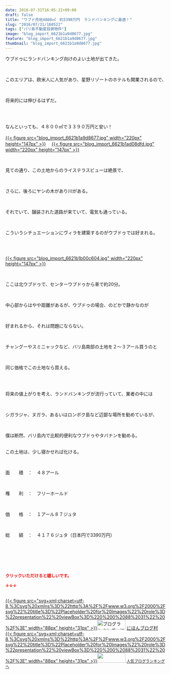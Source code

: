 ```yaml
---
date: 2016-07-31T16:05:22+09:00
draft: false
title: "ウブド売地4800㎡　約3390万円　ランドバンキングに最適！"
slug: "2016/07/31/160522"
tags: ["バリ島不動産投資物件"]
image: "blog_import_6621b1a9d8677.jpg"
feature: "blog_import_6621b1a9d8677.jpg"
thumbnail: "blog_import_6621b1a9d8677.jpg"
---
```

<p>ウブドゥにランドバンキング向けのよい土地が出てきた。</p><br/><p>このエリアは、欧米人に人気があり、星野リゾートのホテルも開業されるので、</p><br/><p>将来的には伸びるはずだ。</p><br/><br/><p>なんといっても、４８００㎡で３３９０万円と安い！ <br/><br/><a href="blog_import_6621b1ab6a1d1.jpg">{{< figure src="blog_import_6621b1a9d8677.jpg" width="220px" height="147px" >}}</a> 　<a href="blog_import_6621b1ae64f5b.jpg">{{< figure src="blog_import_6621b1ad08dfd.jpg" width="220px" height="147px" >}}</a> <br/></p><br/><p>見ての通り、この土地からのライステラスビューは絶景で、</p><br/><p>さらに、後ろにヤシの木があり川がある。</p><br/><p>それでいて、舗装された道路が来ていて、電気も通っている。</p><br/><p>こういうシチュエーションにヴィラを建築するのがウブドゥでは好まれる。</p><br/><br/><p><a href="blog_import_6621b1b227be5.jpg">{{< figure src="blog_import_6621b1b00c604.jpg" width="220px" height="147px" >}}</a> <br/></p><br/><p>ここは北ウブドゥで、センターウブドゥから車で約20分。</p><br/><p>中心部からはやや距離があるが、ウブドゥの場合、のどかで静かなのが</p><br/><p>好まれるから、それは問題にならない。</p><p><br/></p><p>チャングーやスミニャックなど、バリ島南部の土地を２～３アール買うのと</p><br/><p>同じ価格でこの土地なら買える。</p><br/><p><br/>将来の値上がりを考え、ランドバンキングが流行っていて、業者の中には</p><br/><p>シガラジャ、ヌガラ、あるいはロンボク島など辺鄙な場所を勧めているが、</p><br/><p>僕は断然、バリ島内で比較的便利なウブドゥやタバナンを勧める。</p><p><br/>この土地は、少し寝かせれば化ける。</p><p><br/></p><p>面　　積　：　４８アール</p><br/><p>権　　利　：　フリーホールド</p><br/><p>価　　格　：　１アール８７ジュタ</p><br/><p>総　　額　：　４１７６ジュタ（日本円で3390万円）</p><br/><p><br/></p><br/><p><font color="#ff0000" size="2"><strong>クリックいただけると嬉しいです。<br/></strong></font></p><p><font color="#ff0000" size="2"><strong>↓↓↓</strong></font></p><p><br/><a href="http://www.blogmura.com/ranking.html" target="_blank">{{< figure src="svg+xml;charset=utf-8,%3Csvg%20xmlns%3D%22http%3A%2F%2Fwww.w3.org%2F2000%2Fsvg%22%20title%3D%22Placeholder%20for%20Images%22%20role%3D%22presentation%22%20viewBox%3D%220%200%2088%2031%22%20%2F%3E" width="88px" height="31px" >}}<noscript><img border="0" alt="ブログランキング・にほんブログ村へ" src="https://img-proxy.blog-video.jp/images?url=http%3A%2F%2Fwww.blogmura.com%2Fimg%2Fwww88_31.gif" width="88" height="31"></noscript></a> <a href="http://www.blogmura.com/ranking.html" target="_blank">にほんブログ村</a> <br/><a title="人気ブログランキングへ" href="link.php?1804582">{{< figure src="svg+xml;charset=utf-8,%3Csvg%20xmlns%3D%22http%3A%2F%2Fwww.w3.org%2F2000%2Fsvg%22%20title%3D%22Placeholder%20for%20Images%22%20role%3D%22presentation%22%20viewBox%3D%220%200%2088%2031%22%20%2F%3E" width="88px" height="31px" >}}<noscript><img border="0" src="https://blog.with2.net/img/banner/banner_22.gif" width="88" height="31"></noscript></a> <a style="FONT-SIZE: 12px" href="link.php?1804582">人気ブログランキングへ</a> </p>

